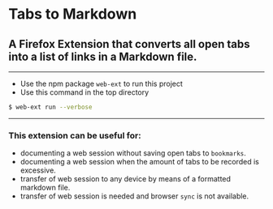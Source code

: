# Tabs to Markdown

## A Firefox Extension that converts all open tabs into a list of links in a Markdown file.

---

- Use the npm package `web-ext` to run this project
- Use this command in the top directory

```bash
$ web-ext run --verbose
```

---

### This extension can be useful for:

- documenting a web session without saving open tabs to `bookmarks`.
- documenting a web session when the amount of tabs to be recorded is excessive.
- transfer of web session to any device by means of a formatted markdown file.
- transfer of web session is needed and browser `sync` is not available. 